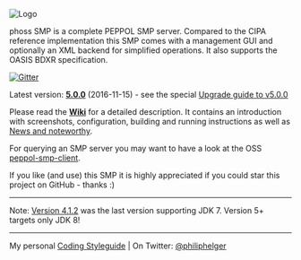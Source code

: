 ![Logo](https://github.com/phax/peppol-smp-server/blob/master/docs/logo/logo-gradient-446-100.png)

phoss SMP is a complete PEPPOL SMP server. Compared to the CIPA reference implementation this SMP comes with a management GUI and optionally an XML backend for simplified operations. It also supports the OASIS BDXR specification.

[![Gitter](https://badges.gitter.im/phax/peppol-smp-server.svg)](https://gitter.im/phax/peppol-smp-server?utm_source=badge&utm_medium=badge&utm_campaign=pr-badge)

Latest version: **[5.0.0](https://github.com/phax/peppol-smp-server/releases/tag/peppol-smp-server-parent-pom-5.0.0)** (2016-11-15) - see the special [Upgrade guide to v5.0.0](https://github.com/phax/peppol-smp-server/wiki/Upgrade-Guide-V5)

Please read the **[Wiki](https://github.com/phax/peppol-smp-server/wiki)** for a detailed description. It contains an introduction with screenshots, configuration, building and running instructions as well as [News and noteworthy](https://github.com/phax/peppol-smp-server/wiki/News-and-noteworthy).

For querying an SMP server you may want to have a look at the OSS [peppol-smp-client](https://github.com/phax/peppol-commons/).

If you like (and use) this SMP it is highly appreciated if you could star this project on GitHub - thanks :)

---

Note: [Version 4.1.2](https://github.com/phax/peppol-smp-server/releases/tag/peppol-smp-server-parent-pom-4.1.2) was the last version supporting JDK 7. Version 5+ targets only JDK 8! 

---

My personal [Coding Styleguide](https://github.com/phax/meta/blob/master/CodeingStyleguide.md) |
On Twitter: <a href="https://twitter.com/philiphelger">@philiphelger</a>
